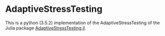 # AdaptiveStressTesting

This is a python (3.5.2) implementation of the AdaptiveStressTesting of the Julia package [AdaptiveStressTesting.jl](https://github.com/sisl/AdaptiveStressTesting.jl).
